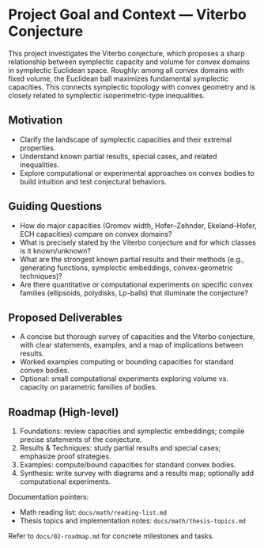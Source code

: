 # Project Goal and Context — Viterbo Conjecture

This project investigates the Viterbo conjecture, which proposes a sharp relationship between symplectic capacity and volume for convex domains in symplectic Euclidean space. Roughly: among all convex domains with fixed volume, the Euclidean ball maximizes fundamental symplectic capacities. This connects symplectic topology with convex geometry and is closely related to symplectic isoperimetric-type inequalities.

## Motivation
- Clarify the landscape of symplectic capacities and their extremal properties.
- Understand known partial results, special cases, and related inequalities.
- Explore computational or experimental approaches on convex bodies to build intuition and test conjectural behaviors.

## Guiding Questions
- How do major capacities (Gromov width, Hofer–Zehnder, Ekeland–Hofer, ECH capacities) compare on convex domains?
- What is precisely stated by the Viterbo conjecture and for which classes is it known/unknown?
- What are the strongest known partial results and their methods (e.g., generating functions, symplectic embeddings, convex-geometric techniques)?
- Are there quantitative or computational experiments on specific convex families (ellipsoids, polydisks, Lp-balls) that illuminate the conjecture?

## Proposed Deliverables
- A concise but thorough survey of capacities and the Viterbo conjecture, with clear statements, examples, and a map of implications between results.
- Worked examples computing or bounding capacities for standard convex bodies.
- Optional: small computational experiments exploring volume vs. capacity on parametric families of bodies.

## Roadmap (High-level)
1. Foundations: review capacities and symplectic embeddings; compile precise statements of the conjecture.
2. Results & Techniques: study partial results and special cases; emphasize proof strategies.
3. Examples: compute/bound capacities for standard convex bodies.
4. Synthesis: write survey with diagrams and a results map; optionally add computational experiments.

Documentation pointers:
- Math reading list: `docs/math/reading-list.md`
- Thesis topics and implementation notes: `docs/math/thesis-topics.md`

Refer to `docs/02-roadmap.md` for concrete milestones and tasks.
